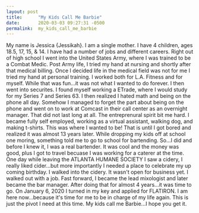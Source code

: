 ```yaml
---
layout: post
title:      "My Kids Call Me Barbie"
date:       2020-03-03 09:27:31 -0500
permalink:  my_kids_call_me_barbie
---
```


My name is Jessica {Jessikah}. I am a single mother. 
I have 4 children, ages 18.5, 17, 15, & 14.
I have had a number of jobs and different careers. 
Right out of high school I went into the United States Army, where I was trained to be a Combat Medic. 
Post Army life, I tried my hand at nursing and shortly after that medical billing. 
Once I decided life in the medical field was not for me I tried my hand at personal training. 
I worked both for L.A. Fitness and for myself. 
While that was fun...it was not what I wanted to do forever. 
I then went into securites. 
I found myself working a ETrade, where I would study for my Series 7 and Series 63.
I then realized I hated math and being on the phone all day.
Somehow I managed to forget the part about being on the phone and went on to work at Comcast in their call center as an overnight manager. 
That did not last long at all.
The entreprenural spirit bit me hard. 
I became fully self employed, working as a virtual assistant, walking dog, and making t-shirts. 
This was where I wanted to be! 
That is until I got bored and realized it was almost 13 years later. 
While dropping my kids off at school one moring, something told me to go to school for bartending. 
So...I did and before I knew it, I was a real bartender. 
It was cool and the money was good, plus I got to travel becuase I was working for a caterer at the time.
One day while leaving the ATLANTA HUMANE SOCIETY I saw a cidery, I really liked cider...but more importantly I needed a place to celebrate my up coming birthday. 
I walked into the cidery. 
It wasn't open for business yet. 
I walked out with a job. 
Fast forward, I became the lead mixologist and later became the bar manager. 
After doing that for almost 4 years...it was time to go. 
On January 6, 2020 I turned in my key and applied for FLATIRON.
I am here now...because it's time for me to be in charge of my life again. 
This is just the pivot I need at this time. 
My kids call me Barbie...I hope you get it. 


